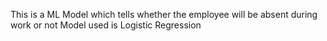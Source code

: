 This is a ML Model which tells whether the employee will be absent during work or not
Model used is Logistic Regression
